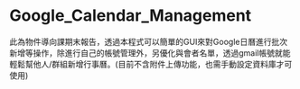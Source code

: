 # Google_Calendar_Management
此為物件導向課期末報告，透過本程式可以簡單的GUI來對Google日曆進行批次新增等操作，除進行自己的帳號管理外，另優化與會者名單，透過gmail帳號就能輕鬆幫他人/群組新增行事曆。(目前不含附件上傳功能，也需手動設定資料庫才可使用)
